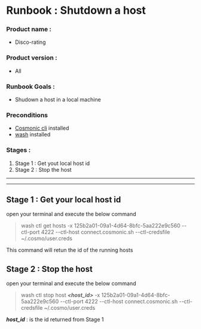 # Runbook : Shutdown a host
### Product name : 
- Disco-rating

### Product version :
-  All

### Runbook Goals :
- Shudown a host in a local machine 
### Preconditions
- [Cosmonic cli](https://cosmonic.com/docs/user_guide/cosmo_cli) installed
- [wash](https://wasmcloud.com/docs/installation?os=mac) installed
### Stages :
1. Stage 1 : Get yout local host id
2. Stage 2 : Stop the host



***
***





## Stage 1 : Get your local host id

open your terminal and execute the below command

> wash ctl get hosts -x 125b2a01-09a1-4d64-8bfc-5aa222e9c560 --ctl-port 4222 --ctl-host connect.cosmonic.sh --ctl-credsfile ~/.cosmo/user.creds


This command will retun the id of the running hosts



## Stage 2 : Stop the host

open your terminal and execute the below command

> wash ctl stop host ***<host_id>*** -x 125b2a01-09a1-4d64-8bfc-5aa222e9c560 --ctl-port 4222 --ctl-host connect.cosmonic.sh --ctl-credsfile ~/.cosmo/user.creds

***host_id*** : is the id returned from Stage 1 